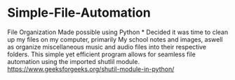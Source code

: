 # Simple-File-Automation
File Organization Made possible using Python
*
Decided it was time to clean up my files on my computer, primarily My school notes and images, aswell as organize miscellaneous music and audio files into their respective folders. 
This simple yet efficient program allows for seamless file automation using the imported shutlil module.
https://www.geeksforgeeks.org/shutil-module-in-python/
